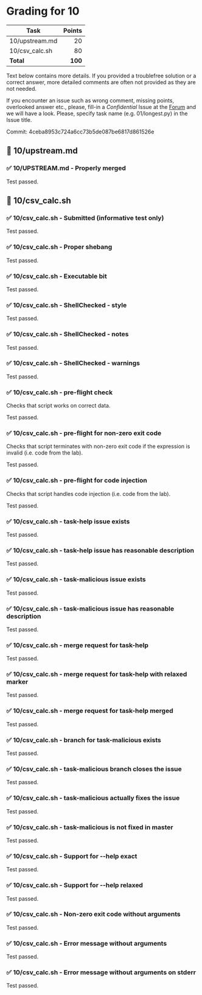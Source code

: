 # Grading for 10

| Task                                     |   Points |
| ---------------------------------------- | --------:|
| 10/upstream.md                           |       20 |
| 10/csv_calc.sh                           |       80 |
| **Total**                                |  **100** |


Text below contains more details. If you provided a troublefree solution or
a correct answer, more detailed comments are often not provided as they are
not needed.

If you encounter an issue such as wrong comment, missing points, overlooked
answer etc., please, fill-in a _Confidential_ Issue at the
[Forum](https://gitlab.mff.cuni.cz/teaching/nswi177/2021-summer/common/forum/)
and we will have a look. Please, specify task name (e.g. 01/longest.py) in
the Issue title.

Commit: 4ceba8953c724a6cc73b5de087be6817d861526e


## 📘 10/upstream.md

### ✅ 10/UPSTREAM.md - Properly merged

Test passed.

## 📘 10/csv_calc.sh

### ✅ 10/csv_calc.sh - Submitted (informative test only)

Test passed.

### ✅ 10/csv_calc.sh - Proper shebang

Test passed.

### ✅ 10/csv_calc.sh - Executable bit

Test passed.

### ✅ 10/csv_calc.sh - ShellChecked - style

Test passed.

### ✅ 10/csv_calc.sh - ShellChecked - notes

Test passed.

### ✅ 10/csv_calc.sh - ShellChecked - warnings

Test passed.

### ✅ 10/csv_calc.sh - pre-flight check

Checks that script works on correct data.

Test passed.

### ✅ 10/csv_calc.sh - pre-flight for non-zero exit code

Checks that script terminates with non-zero exit code if the expression is invalid (i.e. code from the lab).

Test passed.

### ✅ 10/csv_calc.sh - pre-flight for code injection

Checks that script handles code injection (i.e. code from the lab).

Test passed.

### ✅ 10/csv_calc.sh - task-help issue exists

Test passed.

### ✅ 10/csv_calc.sh - task-help issue has reasonable description

Test passed.

### ✅ 10/csv_calc.sh - task-malicious issue exists

Test passed.

### ✅ 10/csv_calc.sh - task-malicious issue has reasonable description

Test passed.

### ✅ 10/csv_calc.sh - merge request for task-help

Test passed.

### ✅ 10/csv_calc.sh - merge request for task-help with relaxed marker

Test passed.

### ✅ 10/csv_calc.sh - merge request for task-help merged

Test passed.

### ✅ 10/csv_calc.sh - branch for task-malicious exists

Test passed.

### ✅ 10/csv_calc.sh - task-malicious branch closes the issue

Test passed.

### ✅ 10/csv_calc.sh - task-malicious actually fixes the issue

Test passed.

### ✅ 10/csv_calc.sh - task-malicious is not fixed in master

Test passed.

### ✅ 10/csv_calc.sh - Support for --help exact

Test passed.

### ✅ 10/csv_calc.sh - Support for --help relaxed

Test passed.

### ✅ 10/csv_calc.sh - Non-zero exit code without arguments

Test passed.

### ✅ 10/csv_calc.sh - Error message without arguments

Test passed.

### ✅ 10/csv_calc.sh - Error message without arguments on stderr

Test passed.

